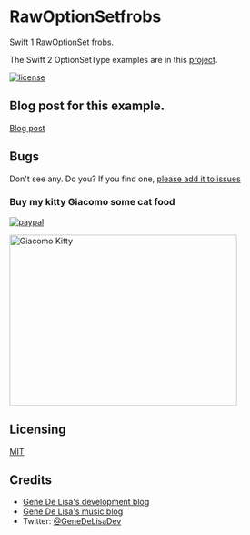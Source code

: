 # RawOptionSetfrobs

Swift 1 RawOptionSet frobs.

The Swift 2 OptionSetType examples are in this [project](https://github.com/genedelisa/OptionSetTypeFrobs/).

[![license](https://img.shields.io/github/license/mashape/apistatus.svg)](https://en.wikipedia.org/wiki/MIT_License)


## Blog post for this example.

[Blog post](http://www.rockhoppertech.com/blog/swift-2-optionsettype/)


## Bugs

Don't see any. Do you?
If you find one, [please add it to issues](https://github.com/genedelisa/RawOptionSetfrobs/issues)



### Buy my kitty Giacomo some cat food

[![paypal](https://www.paypalobjects.com/en_US/i/btn/btn_donate_SM.gif)](https://www.paypal.com/cgi-bin/webscr?cmd=_donations&business=F5KE9Z29MH8YQ&bnP-DonationsBF:btn_donate_SM.gif:NonHosted)

<img src="http://www.rockhoppertech.com/blog/wp-content/uploads/2015/05/IMG_0657.png" alt="Giacomo Kitty" width="400" height="300">

## Licensing

[MIT](https://en.wikipedia.org/wiki/MIT_License)

## Credits

*	[Gene De Lisa's development blog](http://rockhoppertech.com/blog/)
*	[Gene De Lisa's music blog](http://genedelisa.com/)
*   Twitter: [@GeneDeLisaDev](http://twitter.com/genedelisadev)